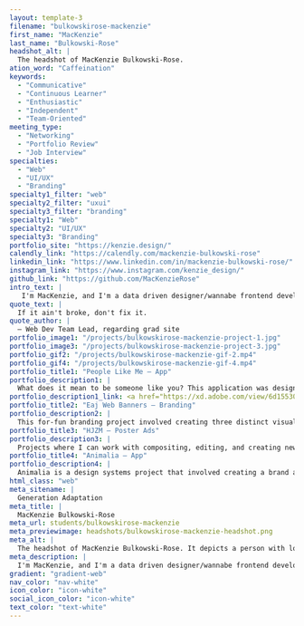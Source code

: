 ```yaml
---
layout: template-3
filename: "bulkowskirose-mackenzie"
first_name: "MacKenzie"
last_name: "Bulkowski-Rose"
headshot_alt: |
  The headshot of MacKenzie Bulkowski-Rose.
ation_word: "Caffeination"
keywords:
  - "Communicative"
  - "Continuous Learner"
  - "Enthusiastic"
  - "Independent"
  - "Team-Oriented"
meeting_type:
  - "Networking"
  - "Portfolio Review"
  - "Job Interview"
specialties:
  - "Web"
  - "UI/UX"
  - "Branding"
specialty1_filter: "web"
specialty2_filter: "uxui"
specialty3_filter: "branding"
specialty1: "Web"
specialty2: "UI/UX"
specialty3: "Branding"
portfolio_site: "https://kenzie.design/"
calendly_link: "https://calendly.com/mackenzie-bulkowski-rose"
linkedin_link: "https://www.linkedin.com/in/mackenzie-bulkowski-rose/"
instagram_link: "https://www.instagram.com/kenzie_design/"
github_link: "https://github.com/MacKenzieRose"
intro_text: |
   I'm MacKenzie, and I'm a data driven designer/wannabe frontend developer. Let's find innovative visual solutions that are accessible, strategic, and beautiful.
quote_text: |
  If it ain't broke, don't fix it.
quote_author: |
  — Web Dev Team Lead, regarding grad site
portfolio_image1: "/projects/bulkowskirose-mackenzie-project-1.jpg"
portfolio_image3: "/projects/bulkowskirose-mackenzie-project-3.jpg"
portfolio_gif2: "/projects/bulkowskirose-mackenzie-gif-2.mp4"
portfolio_gif4: "/projects/bulkowskirose-mackenzie-gif-4.mp4"
portfolio_title1: "People Like Me — App"
portfolio_description1: |
  What does it mean to be someone like you? This application was designed to promote social advocacy, and features some of the United Nations' 17 Goals for Sustainable Development. I'd love for you to 
portfolio_description1_link: <a href="https://xd.adobe.com/view/6d15530a-710c-4549-8cb8-f0e3b2fbfbbf-3846/?fullscreen">try it here!</a>
portfolio_title2: "Eaj Web Banners — Branding"
portfolio_description2: |
  This for-fun branding project involved creating three distinct visual identities for a musical artist (Eaj). The concepts center on his life experiences, and were created to flexibly adapt to a variety of contexts, including responsive YouTube banners.
portfolio_title3: "HJZM — Poster Ads"
portfolio_description3: |
  Projects where I can work with compositing, editing, and creating new photos are some of my favourite. They involve researching target demographics, layout design, and a lot of Photoshop. These posters were part of a series used to digitally promote an album release in the fall of 2020.
portfolio_title4: "Animalia — App"
portfolio_description4: |
  Animalia is a design systems project that involved creating a brand and iOS mobile application. The goal was to address the disconnect between pets, their owners, and veterinary professionals during the COVID-19 pandemic.
html_class: "web"
meta_sitename: |
  Generation Adaptation
meta_title: |
  MacKenzie Bulkowski-Rose
meta_url: students/bulkowskirose-mackenzie
meta_previewimage: headshots/bulkowskirose-mackenzie-headshot.png
meta_alt: |
  The headshot of MacKenzie Bulkowski-Rose. It depicts a person with long brown hair smiling with their mouth closed, and head turned upwards, with their hands on their hips.
meta_description: |
  I'm MacKenzie, and I'm a data driven designer/wannabe frontend developer. Let's find innovative visual solutions that are accessible, strategic, and beautiful.
gradient: "gradient-web"
nav_color: "nav-white"
icon_color: "icon-white"
social_icon_color: "icon-white"
text_color: "text-white"
---
```

